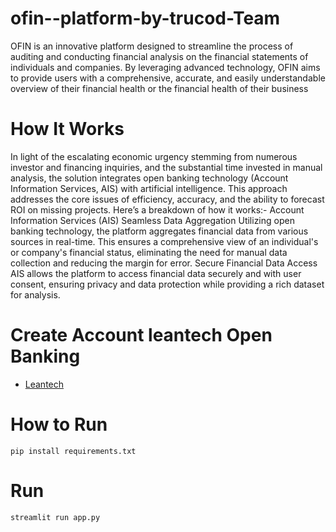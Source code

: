 ﻿# ofin--platform-by-trucod-Team
OFIN is an innovative platform designed to streamline the process of auditing and conducting financial analysis on the financial statements of individuals and companies. By leveraging advanced technology, OFIN aims to provide users with a comprehensive, accurate, and easily understandable overview of their financial health or the financial health of their business

# How It Works
In light of the escalating economic urgency stemming from numerous investor and financing inquiries, and the substantial time invested in manual analysis, the solution integrates open banking technology (Account Information Services, AIS) with artificial intelligence. 
This approach addresses the core issues of efficiency, accuracy, and the ability to forecast ROI on missing projects. Here’s a breakdown of how it works:- 
Account Information Services (AIS) Seamless Data Aggregation Utilizing open banking technology, the platform aggregates financial data from various sources in real-time. This ensures a comprehensive view of an individual's or company's financial status, eliminating the need for manual data collection and reducing the margin for error. Secure Financial Data Access AIS allows the platform to access financial data securely and with user consent, ensuring privacy and data protection while providing a rich dataset for analysis.
# Create Account leantech Open Banking
- [Leantech](https://www.leantech.me/)

# How to Run
```
pip install requirements.txt

```

# Run

```
streamlit run app.py

```
